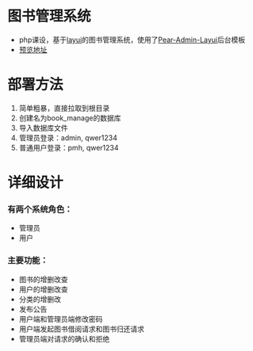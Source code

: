 # 图书管理系统
* php课设，基于[layui](https://github.com/sentsin/layui)的图书管理系统，使用了[Pear-Admin-Layui](https://github.com/Jmysy/Pear-Admin-Layui)后台模板
* [预览地址](http://demo.afirehong.cn/bm)

# 部署方法
1. 简单粗暴，直接拉取到根目录
2. 创建名为book_manage的数据库
3. 导入数据库文件
4. 管理员登录：admin, qwer1234
5. 普通用户登录：pmh, qwer1234

# 详细设计
### 有两个系统角色：
  * 管理员
  * 用户
### 主要功能：
  - 图书的增删改查
  - 用户的增删改查
  - 分类的增删改
  - 发布公告
  - 用户端和管理员端修改密码
  - 用户端发起图书借阅请求和图书归还请求
  - 管理员端对请求的确认和拒绝
